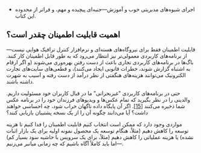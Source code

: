 * اجرای شیوه‌های مدیریتی خوب و آموزش—جنبه‌ای پیچیده و مهم، و فراتر از محدوده این کتاب.

## اهمیت قابلیت اطمینان چقدر است؟
قابلیت اطمینان فقط برای نیروگاه‌های هسته‌ای و نرم‌افزار کنترل ترافیک هوایی نیست—از برنامه‌های کاربردی معمولی‌تر نیز انتظار می‌رود که به طور قابل اطمینان کار کنند. باگ‌ها در برنامه‌های کاربردی تجاری باعث از دست رفتن بهره‌وری می‌شوند (و اگر ارقام به اشتباه گزارش شوند، خطرات قانونی ایجاد می‌کنند)، و قطعی‌های سایت‌های تجارت الکترونیک می‌توانند هزینه‌های هنگفتی از نظر درآمد از دست رفته و آسیب به شهرت داشته باشند.

حتی در برنامه‌های کاربردی "غیربحرانی" ما در قبال کاربران خود مسئولیت داریم. والدینی را در نظر بگیرید که تمام عکس‌ها و ویدیوهای فرزندان خود را در برنامه عکس شما ذخیره می‌کنند
[[15](ch01.html#bugs-impact)]. اگر آن پایگاه داده ناگهان خراب شود، چه احساسی خواهند داشت؟ آیا می‌دانند چگونه آن را از یک نسخه پشتیبان بازیابی کنند؟

مواردی وجود دارد که ممکن است انتخاب کنیم قابلیت اطمینان را فدا کنیم تا هزینه توسعه را کاهش دهیم (مثلاً، هنگام توسعه یک محصول نمونه اولیه برای یک بازار اثبات نشده) یا هزینه عملیاتی را کاهش دهیم (مثلاً، برای یک سرویس با حاشیه سود بسیار کم)—اما باید کاملاً آگاه باشیم که چه زمانی میانبر می‌زنیم. 